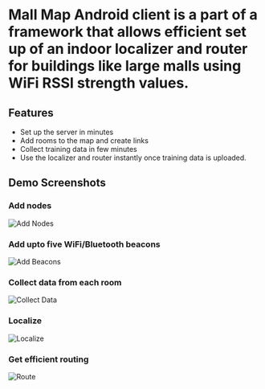 # Mall Map Android client is a part of a framework that allows efficient set up of an indoor localizer and router for buildings like large malls using WiFi RSSI strength values.

## Features

 - Set up the server in minutes
 - Add rooms to the map and create links
 - Collect training data in few minutes
 - Use the localizer and router instantly once training data is uploaded.

## Demo Screenshots

### Add nodes
![Add Nodes](/screenshots/1_add_classes.jpg?raw=true&s=200 "Add Nodes")

### Add upto five WiFi/Bluetooth beacons
![Add Beacons](/screenshots/2_add_beacons.jpg?raw=true "Add Beacons")

### Collect data from each room
![Collect Data](/screenshots/3_collect_training.jpg?raw=true "Collect Data")

### Localize
![Localize](/screenshots/4_localize.jpg?raw=true "Localize")

### Get efficient routing
![Route](/screenshots/5_route.jpg?raw=true "Route")
